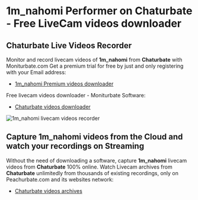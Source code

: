 # 1m_nahomi Performer on Chaturbate - Free LiveCam videos downloader

## Chaturbate Live Videos Recorder

Monitor and record livecam videos of **1m_nahomi** from **Chaturbate** with Moniturbate.com
Get a premium trial for free by just and only registering with your Email address:
* [1m_nahomi Premium videos downloader](https://moniturbate.com/request-demo-licence-key.html)

Free livecam videos downloader - Moniturbate Software:
* [Chaturbate videos downloader](https://moniturbate.com/moniturbate-download-software.html)

![1m_nahomi livecam videos recorder](https://peachurnet.com/templates/moniturbate-software.png)


## Capture 1m_nahomi videos from the Cloud and watch your recordings on Streaming

Without the need of downloading a software, capture **1m_nahomi** livecam videos from **Chaturbate** 100% online.
Watch Livecam archives from **Chaturbate** unlimitedly from thousands of existing recordings, only on Peachurbate.com and its websites network:
* [Chaturbate videos archives](https://peachurnet.com/)